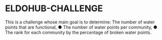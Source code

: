 # ELDOHUB-CHALLENGE
This is a challenge whose main goal is to determine: The number of water points that are functional, ● The number of water points per community, ● The rank for each community by the percentage of broken water points.
